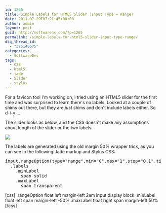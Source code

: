 ```yaml
---
id: 1265
title: Simple Labels for HTML5 Slider (Input Type = Range)
date: 2011-07-29T07:21:45+00:00
author: admin
layout: post
guid: http://softwareas.com/?p=1265
permalink: /simple-labels-for-html5-slider-input-type-range/
dsq_thread_id:
  - "375140675"
categories:
  - SoftwareDev
tags:
  - CSS
  - html5
  - jade
  - Slider
  - stylus
---
```

For a favicon tool I'm working on, I tried using an HTML5 slider for the first time and was surprised to learn there's no labels. Looked at a couple of shims out there, but they are _just_ shims and don't include labels either. So d-i-y ...

The slider looks as below, and the CSS doesn't make any assumptions about length of the slider or the two labels.

<img src="http://farm7.static.flickr.com/6011/5987096578_568d4a012f_o.png" />

The labels are generated using the old margin 50% wrapper trick, as you can see in the following Jade markup and Stylus CSS:

<pre>
input.rangeOption(type="range",min="0",max="1",step="0.1",title="Transparency: 0 to 1")
  .labels
    .minLabel
      span solid
    .maxLabel
      span transparent
</pre>

[css]
.rangeOption
  float left
  margin-left 2em
  input
    display block
  .minLabel
    float left
    span
      margin-left -50%
  .maxLabel
    float right
    span
      margin-left 50%
[/css]